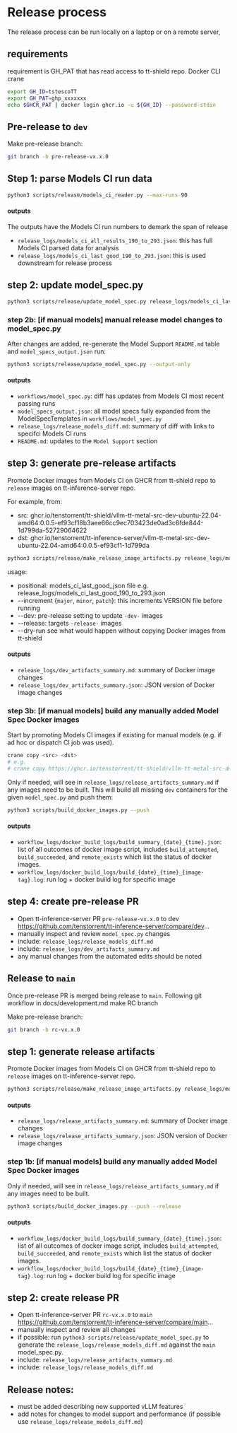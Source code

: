 # Release process

The release process can be run locally on a laptop or on a remote server, 

## requirements
requirement is GH_PAT that has read access to tt-shield repo. 
Docker CLI
crane

```bash
export GH_ID=tstescoTT
export GH_PAT=ghp_xxxxxxx
echo $GHCR_PAT | docker login ghcr.io -u ${GH_ID} --password-stdin
```

## Pre-release to `dev`

Make pre-release branch:
```bash
git branch -b pre-release-vx.x.0
```


## Step 1: parse Models CI run data

```bash
python3 scripts/release/models_ci_reader.py --max-runs 90
```

#### outputs
The outputs have the Models CI run numbers to demark the span of release
- `release_logs/models_ci_all_results_190_to_293.json`: this has full Models CI parsed data for analysis
- `release_logs/models_ci_last_good_190_to_293.json`: this is used downstream for release process

## step 2: update model_spec.py


```bash
python3 scripts/release/update_model_spec.py release_logs/models_ci_last_good_190_to_293.json
```

### step 2b: [if manual models] manual release model changes to model_spec.py

After changes are added, re-generate the Model Support `README.md` table and `model_specs_output.json` run:

```bash
python3 scripts/release/update_model_spec.py --output-only
```

#### outputs

- `workflows/model_spec.py`: diff has updates from Models CI most recent passing runs
- `model_specs_output.json`: all model specs fully expanded from the ModelSpecTemplates in `workflows/model_spec.py`
- `release_logs/release_models_diff.md`: summary of diff with links to specifci Models CI runs
- `README.md`: updates to the `Model Support` section

## step 3: generate pre-release artifacts

Promote Docker images from Models CI on GHCR from tt-shield repo to `release` images on tt-inference-server repo. 

For example, from:
- src: ghcr.io/tenstorrent/tt-shield/vllm-tt-metal-src-dev-ubuntu-22.04-amd64:0.0.5-ef93cf18b3aee66cc9ec703423de0ad3c6fde844-1d799da-52729064622
- dst: ghcr.io/tenstorrent/tt-inference-server/vllm-tt-metal-src-dev-ubuntu-22.04-amd64:0.0.5-ef93cf1-1d799da

```bash
python3 scripts/release/make_release_image_artifacts.py release_logs/models_ci_last_good_190_to_293.json --increment minor --dev
```

usage:
* positional: models_ci_last_good_json file e.g. release_logs/models_ci_last_good_190_to_293.json
* --increment {`major`, `minor`, `patch`}: this increments VERSION file before running
* --dev: pre-release setting to update `-dev-` images
* --release: targets `-release-` images
* --dry-run see what would happen without copying Docker images from tt-shield

#### outputs

- `release_logs/dev_artifacts_summary.md`: summary of Docker image changes
- `release_logs/dev_artifacts_summary.json`: JSON version of Docker image changes

### step 3b: [if manual models] build any manually added Model Spec Docker images

Start by promoting Models CI images if existing for manual models (e.g. if ad hoc or dispatch  CI job was used).
```bash
crane copy <src> <dst>
# e.g.
# crane copy https://ghcr.io/tenstorrent/tt-shield/vllm-tt-metal-src-dev-ubuntu-22.04-amd64:0.0.5-f8f27288d6da50c0ac7fe8afce3c7e6db3b5f27f-91dddb0-52470823821 https://ghcr.io/tenstorrent/tt-inference-server/vllm-tt-metal-src-dev-ubuntu-22.04-amd64:0.1.0-f8f2728-91dddb0
```

Only if needed, will see in `release_logs/release_artifacts_summary.md` if any images need to be built.
This will build all missing `dev` containers for the given `model_spec.py` and push them:
```bash
python3 scripts/build_docker_images.py --push
```

#### outputs

- `workflow_logs/docker_build_logs/build_summary_{date}_{time}.json`: list of all outcomes of docker image script, includes `build_attempted`, `build_succeeded`, and `remote_exists` which list the status of docker images.
- `workflow_logs/docker_build_logs/build_{date}_{time}_{image-tag}.log`: run log + docker build log for specific image


## step 4: create pre-release PR

* Open tt-inference-server PR `pre-release-vx.x.0` to dev https://github.com/tenstorrent/tt-inference-server/compare/dev...
* manually inspect and review `model_spec.py` changes
* include: `release_logs/release_models_diff.md`
* include: `release_logs/dev_artifacts_summary.md`
* any manual changes from the automated edits should be noted

## Release to `main`

Once pre-release PR is merged being release to `main`. Following git workflow in docs/development.md make RC branch 

Make pre-release branch:
```bash
git branch -b rc-vx.x.0
```

## step 1: generate release artifacts

Promote Docker images from Models CI on GHCR from tt-shield repo to `release` images on tt-inference-server repo. 

```bash
python3 scripts/release/make_release_image_artifacts.py release_logs/models_ci_last_good_190_to_293.json --release
```

#### outputs

- `release_logs/release_artifacts_summary.md`: summary of Docker image changes
- `release_logs/release_artifacts_summary.json`: JSON version of Docker image changes

### step 1b: [if manual models] build any manually added Model Spec Docker images

Only if needed, will see in `release_logs/release_artifacts_summary.md` if any images need to be built.
```bash
python3 scripts/build_docker_images.py --push --release
```

#### outputs

- `workflow_logs/docker_build_logs/build_summary_{date}_{time}.json`: list of all outcomes of docker image script, includes `build_attempted`, `build_succeeded`, and `remote_exists` which list the status of docker images.
- `workflow_logs/docker_build_logs/build_{date}_{time}_{image-tag}.log`: run log + docker build log for specific image

## step 2: create release PR

* Open tt-inference-server PR `rc-vx.x.0` to `main` https://github.com/tenstorrent/tt-inference-server/compare/main...
* manually inspect and review all changes
* if possible: run `python3 scripts/release/update_model_spec.py` to generate the `release_logs/release_models_diff.md` against the `main` model_spec.py.
* include: `release_logs/release_artifacts_summary.md`
* include: `release_logs/release_models_diff.md`

## Release notes:

* must be added describing new supported vLLM features 
* add notes for changes to model support and performance (if possible use `release_logs/release_models_diff.md`)
